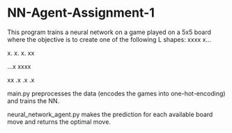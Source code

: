 # NN-Agent-Assignment-1


This program trains a neural network on a game played on a 5x5 board where the objective is to create one of the following L shapes:
xxxx
x...

x.
x.
x.
xx

...x
xxxx

xx
.x
.x
.x

main.py preprocesses the data (encodes the games into one-hot-encoding) and trains the NN.

neural_network_agent.py makes the prediction for each available board move and returns the optimal move. 
